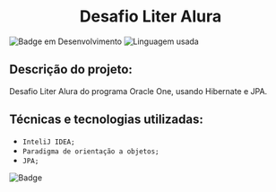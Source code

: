 <h1 align="center"> Desafio Liter Alura </h1>

![Badge em Desenvolvimento](https://img.shields.io/badge/STATUS:-FINALIZADO-green?style=for-the-badge)
![Linguagem usada](https://img.shields.io/badge/JAVA:-21-005100?style=for-the-badge)


## Descrição do projeto:

Desafio Liter Alura do programa Oracle One, usando Hibernate e JPA.

## Técnicas e tecnologias utilizadas:

- ``InteliJ IDEA;``
- ``Paradigma de orientação a objetos;``
- ``JPA;``


![Badge](liter-alura/Images/badge-literalura.png)
